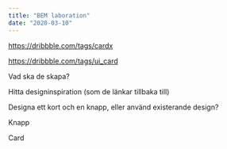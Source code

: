 ```yaml
---
title: "BEM laboration"
date: "2020-03-10"
---
```


https://dribbble.com/tags/cardx

https://dribbble.com/tags/ui_card

Vad ska de skapa?

Hitta designinspiration (som de länkar tillbaka till)

Designa ett kort och en knapp, eller använd existerande design?

Knapp

Card

